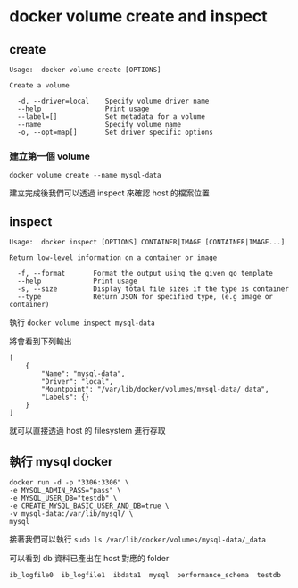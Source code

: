 # docker volume create and inspect


## create

```
Usage:	docker volume create [OPTIONS]

Create a volume

  -d, --driver=local    Specify volume driver name
  --help                Print usage
  --label=[]            Set metadata for a volume
  --name                Specify volume name
  -o, --opt=map[]       Set driver specific options
```

### 建立第一個 volume

`docker volume create --name mysql-data`

建立完成後我們可以透過 inspect 來確認 host 的檔案位置


## inspect

```
Usage:	docker inspect [OPTIONS] CONTAINER|IMAGE [CONTAINER|IMAGE...]

Return low-level information on a container or image

  -f, --format       Format the output using the given go template
  --help             Print usage
  -s, --size         Display total file sizes if the type is container
  --type             Return JSON for specified type, (e.g image or container)

```

執行 `docker volume inspect mysql-data`

將會看到下列輸出

```
[
    {
        "Name": "mysql-data",
        "Driver": "local",
        "Mountpoint": "/var/lib/docker/volumes/mysql-data/_data",
        "Labels": {}
    }
]
```

就可以直接透過 host 的 filesystem 進行存取


## 執行 mysql docker

```
docker run -d -p "3306:3306" \
-e MYSQL_ADMIN_PASS="pass" \
-e MYSQL_USER_DB="testdb" \
-e CREATE_MYSQL_BASIC_USER_AND_DB=true \
-v mysql-data:/var/lib/mysql/ \
mysql
```

接著我們可以執行 `sudo ls /var/lib/docker/volumes/mysql-data/_data`

可以看到 db 資料已產出在 host 對應的 folder

```
ib_logfile0  ib_logfile1  ibdata1  mysql  performance_schema  testdb
```
